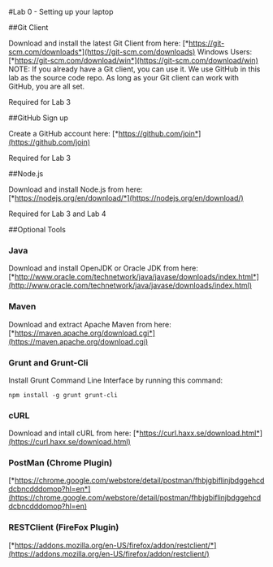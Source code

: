 #Lab 0 -  Setting up your laptop


##Git Client

Download and install the latest Git Client from here:
[*https://git-scm.com/downloads*](https://git-scm.com/downloads)
Windows Users: [*https://git-scm.com/download/win*](https://git-scm.com/download/win)
NOTE: If you already have a Git client, you can use it. We use GitHub in this lab as the 
source code repo. As long as your Git client can work with GitHub, you are all set. 

Required for Lab 3

##GitHub Sign up

Create a GitHub account here:
[*https://github.com/join*](https://github.com/join)

Required for Lab 3

##Node.js

Download and install Node.js from here:
[*https://nodejs.org/en/download/*](https://nodejs.org/en/download/)

Required for Lab 3 and Lab 4

##Optional Tools

### Java

Download and install OpenJDK or Oracle JDK from here:
[*http://www.oracle.com/technetwork/java/javase/downloads/index.html*](http://www.oracle.com/technetwork/java/javase/downloads/index.html)

### Maven

Download and extract Apache Maven from here:
[*https://maven.apache.org/download.cgi*](https://maven.apache.org/download.cgi)

### Grunt and Grunt-Cli

Install Grunt Command Line Interface by running this command:
```
npm install -g grunt grunt-cli
```

### cURL

Download and intall cURL from here:
[*https://curl.haxx.se/download.html*](https://curl.haxx.se/download.html)

### PostMan (Chrome Plugin)

[*https://chrome.google.com/webstore/detail/postman/fhbjgbiflinjbdggehcddcbncdddomop?hl=en*](https://chrome.google.com/webstore/detail/postman/fhbjgbiflinjbdggehcddcbncdddomop?hl=en)

### RESTClient (FireFox Plugin)
[*https://addons.mozilla.org/en-US/firefox/addon/restclient/*](https://addons.mozilla.org/en-US/firefox/addon/restclient/)
